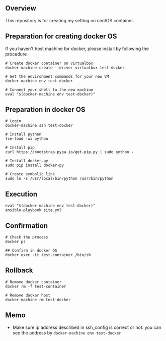 ## Overview
This repository is for creating my setting on centOS container.

## Preparation for creating docker OS
If you haven't host machine for docker, please install by following the procedure
```
# Create docker container on virtualbox
docker-machine create --driver virtualbox test-docker

# Get the environment commands for your new VM
docker-machine env test-docker

# Connect your shell to the new machine
eval "$(docker-machine env test-docker)"
```

## Preparation in docker OS
```
# Login
docker-machine ssh test-docker

# Install python
tce-load -wi python

# Install pip
curl https://bootstrap.pypa.io/get-pip.py | sudo python -

# Install docker.py
sudo pip install docker-py

# Create symbolic link
sudo ln -s /usr/local/bin/python /usr/bin/python
```

## Execution
```
eval "$(docker-machine env test-docker)"
ansible-playbook site.yml
```

## Confirmation
```
# Check the process
docker ps

## Confirm in docker OS
docker exec -it test-container /bin/sh
```

## Rollback
```
# Remove docker container
docker rm -f test-container

# Remove docker host
docker-machine rm test-docker
```

## Memo
* Make sure ip address described in ssh_config is correct or not. you can see the address by `docker-machine env test-docker`
